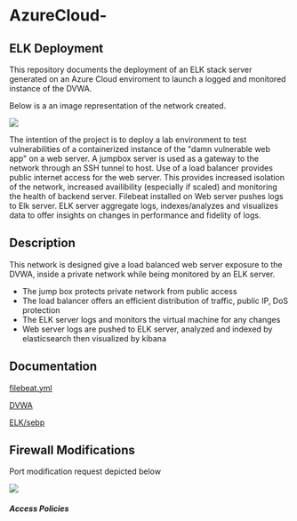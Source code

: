 # AzureCloud-
## ELK Deployment 
This repository documents the deployment of an ELK stack server generated on an Azure Cloud enviroment to launch a logged and monitored instance of the DVWA. 

Below is a an image representation of the network created. 

![](https://i.imgur.com/JEPWadi.png)

The intention of the project is to deploy a lab environment to test vulnerabilities of a containerized instance of the "damn vulnerable web app" on a web server. A jumpbox server is used as a gateway to the network through an SSH tunnel to host. Use of a load balancer provides public internet access for the web server. This provides increased isolation of the network, increased availibility (especially if scaled) and monitoring the health of backend server. Filebeat installed on Web server pushes logs to Elk server. ELK server aggregate logs, indexes/analyzes and visualizes data to offer insights on changes in performance and fidelity of logs. 

## Description  
This network is designed give a load balanced web server exposure to the DVWA, 
inside a private network while being monitored by an ELK server. 
 
* The jump box protects private network from public access
* The load balancer offers an efficient distribution of traffic, public IP, DoS protection
* The ELK server logs and monitors the virtual machine for any changes 
* Web server logs are pushed to ELK server, analyzed and indexed by elasticsearch then visualized by kibana

## Documentation
[filebeat.yml]()

[DVWA]()

[ELK/sebp]()

## Firewall Modifications 
Port modification request depicted below

[![](https://i.imgur.com/e7uTkvNm.jpg)](https://i.imgur.com/e7uTkvN.png)

##### Access Policies

